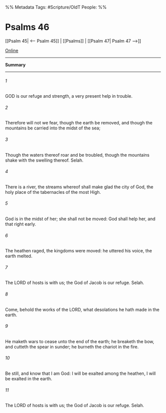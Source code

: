 

%% Metadata
Tags: #Scripture/OldT
People: 
%%
# Psalms 46
[[Psalm 45| <-- Psalm 45]] | [[Psalms]] | [[Psalm 47| Psalm 47 -->]]

[Online](https://churchofjesuschrist.org/study/scriptures/ot/ps/46?lang=eng)

---
__Summary__



---

###### 1
GOD is our refuge and strength, a very present help in trouble.
###### 2
Therefore will not we fear, though the earth be removed, and though the mountains be carried into the midst of the sea;
###### 3
Though the waters thereof roar and be troubled, though the mountains shake with the swelling thereof.  Selah.
###### 4
There is a river, the streams whereof shall make glad the city of God, the holy place of the tabernacles of the most High.
###### 5
God is in the midst of her; she shall not be moved: God shall help her, and that right early.
###### 6
The heathen raged, the kingdoms were moved: he uttered his voice, the earth melted.
###### 7
The LORD of hosts is with us; the God of Jacob is our refuge. Selah.
###### 8
Come, behold the works of the LORD, what desolations he hath made in the earth.
###### 9
He maketh wars to cease unto the end of the earth; he breaketh the bow, and cutteth the spear in sunder; he burneth the chariot in the fire.
###### 10
Be still, and know that I am God: I will be exalted among the heathen, I will be exalted in the earth.
###### 11
The LORD of hosts is with us; the God of Jacob is our refuge.  Selah.



